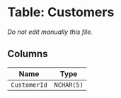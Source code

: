 # Table: Customers
*Do not edit manually this file.*

## Columns

| Name | Type |
|---|---|
| `CustomerId` | `NCHAR(5)` |
